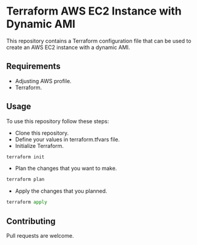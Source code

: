 # Terraform AWS EC2 Instance with Dynamic AMI

This repository contains a Terraform configuration file that can be used to create an AWS EC2 instance with a dynamic AMI.
## Requirements

* Adjusting AWS profile.
* Terraform.


## Usage
To use this repository follow these steps:
* Clone this repository.
* Define your values in terraform.tfvars file.
* Initialize Terraform.
```python
terraform init

```
* Plan the changes that you want to make.

```python
terraform plan
```
* Apply the changes that you planned.

```python
terraform apply
```
## Contributing

Pull requests are welcome. 

